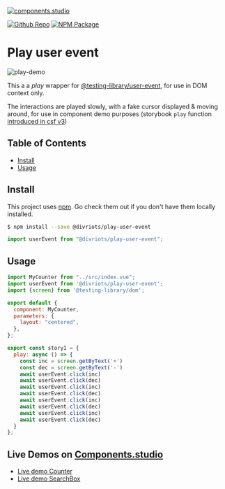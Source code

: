 [![components.studio](https://img.shields.io/badge/Open%20in-Components.Studio%20editor-%23319795)](https://components.studio/edit/ygIx12JTnqYNYBLXJ7AU/src/index.stories.js?p=stories)

[![Github Repo](https://img.shields.io/github/last-commit/divriots/play-user-event)](https://github.com/divriots/play-user-event)
[![NPM Package](https://img.shields.io/npm/v/@divriots/play-user-event)](https://www.npmjs.com/package/@divriots/play-user-event)

# Play user event

![play-demo](https://user-images.githubusercontent.com/604263/126957529-bb23928a-7254-4aaa-b823-180d5e085e6b.gif)

This a a _play_ wrapper for [@testing-library/user-event](https://github.com/testing-library/user-event), for use in DOM context only.

The interactions are played slowly, with a fake cursor displayed & moving around, for use in component demo purposes (storybook `play` function [introduced in csf v3](https://storybook.js.org/blog/component-story-format-3-0/))

## Table of Contents

- [Install](#install)
- [Usage](#usage)

## Install

This project uses [npm](https://npmjs.com). Go check them out if you don't have them locally installed.

```sh
$ npm install --save @divriots/play-user-event
```

```javascript
import userEvent from "@divriots/play-user-event";
```

## Usage

```js
import MyCounter from "../src/index.vue";
import userEvent from '@divriots/play-user-event';
import {screen} from '@testing-library/dom';

export default {
  component: MyCounter,
  parameters: {
    layout: "centered",
  },
};

export const story1 = {
  play: async () => {
    const inc = screen.getByText('+')
    const dec = screen.getByText('-')
    await userEvent.click(inc)
    await userEvent.click(dec)
    await userEvent.click(inc)
    await userEvent.click(dec)
    await userEvent.click(inc)
    await userEvent.click(dec)
    await userEvent.click(inc)
    await userEvent.click(dec)
  }
};
```

## Live Demos on [Components.studio](https://components.studio/)

- [Live demo Counter](https://components.studio/edit/ygIx12JTnqYNYBLXJ7AU/src/index.stories.js)
- [Live demo SearchBox](https://components.studio/edit/tzrQikF3Op6LpRkoeerP/stories/index.stories.jsx?p=stories)
